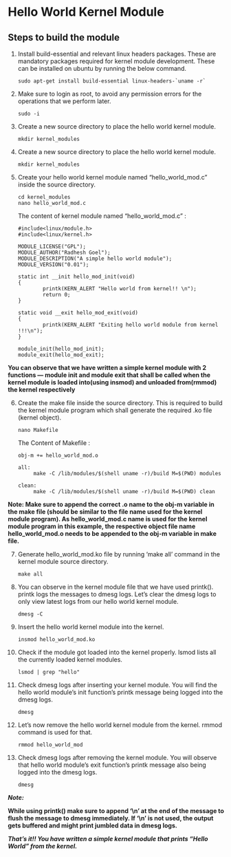 # Hello World Kernel Module
## Steps to build the module

1. Install build-essential and relevant linux headers packages. These are mandatory packages required for kernel module development. These can be installed on ubuntu by running the below command.
   ```
   sudo apt-get install build-essential linux-headers-`uname -r`
   ```
   
2. Make sure to login as root, to avoid any permission errors for the operations that we perform later.
   ```
   sudo -i
   ```
   
3. Create a new source directory to place the hello world kernel module.
   ```
   mkdir kernel_modules
   ```
   
4. Create a new source directory to place the hello world kernel module.
   ```
   mkdir kernel_modules
   ```
   
5.  Create your hello world kernel module named “hello_world_mod.c” inside the source directory.
    ```
    cd kernel_modules
    nano hello_world_mod.c
    ```
    The content of kernel module named “hello_world_mod.c” :
    ```
    #include<linux/module.h>
    #include<linux/kernel.h>
       
    MODULE_LICENSE("GPL");
    MODULE_AUTHOR("Radhesh Goel");
    MODULE_DESCRIPTION("A simple hello world module");
    MODULE_VERSION("0.01");
    
    static int __init hello_mod_init(void)
    {
            printk(KERN_ALERT "Hello world from kernel!! \n");
            return 0;
    }
    
    static void __exit hello_mod_exit(void)
    {
            printk(KERN_ALERT "Exiting hello world module from kernel !!!\n");
    }
   
    module_init(hello_mod_init);
    module_exit(hello_mod_exit);
    ```
   **You can observe that we have written a simple kernel module with 2 functions — module init and module exit that shall be called when the kernel module is loaded into(using insmod) and unloaded     from(rmmod) the kernel respectively**
   
   
6.  Create the make file inside the source directory. This is required to build the kernel module program which shall generate the required .ko file (kernel object).
    
    ```
    nano Makefile
    ```
    The Content of Makefile :
    ```
    obj-m += hello_world_mod.o
    
    all:
         make -C /lib/modules/$(shell uname -r)/build M=$(PWD) modules
    
    clean:
         make -C /lib/modules/$(shell uname -r)/build M=$(PWD) clean
    ```

   **Note: Make sure to append the correct .o name to the obj-m variable in the make file (should be similar to the file name used for the kernel module program). As hello_world_mod.c name is used for the kernel module program in this example, the respective object file name hello_world_mod.o needs to be appended to the obj-m variable in make file.**

7.  Generate hello_world_mod.ko file by running ‘make all’ command in the kernel module source directory.
    
    ```
    make all
    ```
    

8.  You can observe in the kernel module file that we have used printk(). printk logs the messages to dmesg logs. Let’s clear the dmesg logs to only view latest logs from our hello world kernel module.
    
    ```
    dmesg -C
    ```

9.  Insert the hello world kernel module into the kernel.
    
    ```
    insmod hello_world_mod.ko
    ```
   
10. Check if the module got loaded into the kernel properly. lsmod lists all the currently loaded kernel modules.
 
    ```
    lsmod | grep "hello"
    ```

11. Check dmesg logs after inserting your kernel module. You will find the hello world module’s init function’s printk message being logged into the dmesg logs.
 
    ```
    dmesg
    ```

12. Let’s now remove the hello world kernel module from the kernel. rmmod command is used for that.
 
    ```
    rmmod hello_world_mod
    ```

13. Check dmesg logs after removing the kernel module. You will observe that hello world module’s exit function’s printk message also being logged into the dmesg logs.
 
    ```
    dmesg
    ```
 
***Note:***

**While using printk() make sure to append ‘\n’ at the end of the message to flush the message to dmesg immediately. If ‘\n’ is not used, the output gets buffered and might print jumbled data in dmesg logs.**

***That’s it!! You have written a simple kernel module that prints “Hello World” from the kernel.***
